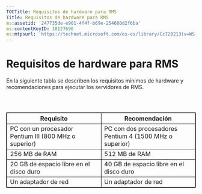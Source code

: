 ```yaml
---
TOCTitle: Requisitos de hardware para RMS
Title: Requisitos de hardware para RMS
ms:assetid: '247735de-e901-4f4f-b69e-254680d2f6ba'
ms:contentKeyID: 18127696
ms:mtpsurl: 'https://technet.microsoft.com/es-es/library/Cc720213(v=WS.10)'
---
```


Requisitos de hardware para RMS
===============================

En la siguiente tabla se describen los requisitos mínimos de hardware y recomendaciones para ejecutar los servidores de RMS.

###  

<p> </p>
<table style="border:1px solid black;">
<colgroup>
<col width="50%" />
<col width="50%" />
</colgroup>
<thead>
<tr class="header">
<th style="border:1px solid black;" >Requisito</th>
<th style="border:1px solid black;" >Recomendación</th>
</tr>
</thead>
<tbody>
<tr class="odd">
<td style="border:1px solid black;">PC con un procesador Pentium III (800 MHz o superior)</td>
<td style="border:1px solid black;">PC con dos procesadores Pentium 4 (1500 MHz o superior)</td>
</tr>
<tr class="even">
<td style="border:1px solid black;">256 MB de RAM</td>
<td style="border:1px solid black;">512 MB de RAM</td>
</tr>
<tr class="odd">
<td style="border:1px solid black;">20 GB de espacio libre en el disco duro</td>
<td style="border:1px solid black;">40 GB de espacio libre en el disco duro</td>
</tr>
<tr class="even">
<td style="border:1px solid black;">Un adaptador de red</td>
<td style="border:1px solid black;">Un adaptador de red</td>
</tr>
</tbody>
</table>